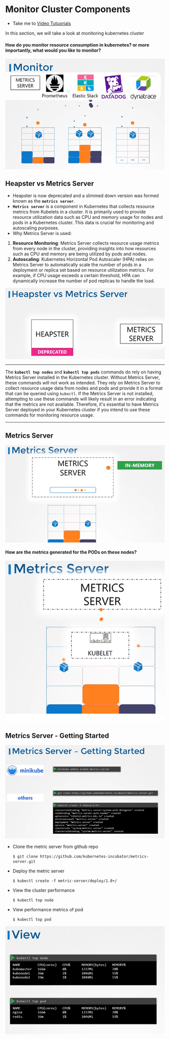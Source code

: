 # Monitor Cluster Components

- Take me to [Video Tutuorials](https://kodekloud.com/topic/monitor-cluster-components/)

In this section, we will take a look at monitoring kubernetes cluster

#### How do you monitor resource consumption in kubernetes? or more importantly, what would you like to monitor?

![mon](../../images/mon.PNG)

## Heapster vs Metrics Server

- Heapster is now deprecated and a slimmed down version was formed known as the **`metrics server`**.
- **`Metrics server`** is a component in Kubernetes that collects resource metrics from Kubelets in a cluster. It is primarily used to provide resource utilization data such as CPU and memory usage for nodes and pods in a Kubernetes cluster. This data is crucial for monitoring and autoscaling purposes.
- Why Metrics Server is used:

1. **Resource Monitoring**: Metrics Server collects resource usage metrics from every node in the cluster, providing insights into how resources such as CPU and memory are being utilized by pods and nodes.
2. **Autoscaling**: Kubernetes Horizontal Pod Autoscaler (HPA) relies on Metrics Server to automatically scale the number of pods in a deployment or replica set based on resource utilization metrics. For example, if CPU usage exceeds a certain threshold, HPA can dynamically increase the number of pod replicas to handle the load.

![hpms](../../images/hpms.PNG)

---

The **`kubectl top nodes`** and **`kubectl top pods`** commands do rely on having Metrics Server installed in the Kubernetes cluster. Without Metrics Server, these commands will not work as intended. They rely on Metrics Server to collect resource usage data from nodes and pods and provide it in a format that can be queried using `kubectl`.
If the Metrics Server is not installed, attempting to use these commands will likely result in an error indicating that the metrics are not available. Therefore, it's essential to have Metrics Server deployed in your Kubernetes cluster if you intend to use these commands for monitoring resource usage.

---

## Metrics Server

![ms1](../../images/ms1.PNG)

#### How are the metrics generated for the PODs on these nodes?

![ca](../../images/ca.PNG)

## Metrics Server - Getting Started

![msg](../../images/msg.PNG)

- Clone the metric server from github repo
  
  ```
  $ git clone https://github.com/kubernetes-incubator/metrics-server.git
  ```
- Deploy the metric server
  
  ```
  $ kubectl create -f metric-server/deploy/1.8+/
  ```
- View the cluster performance
  
  ```
  $ kubectl top node
  ```
- View performance metrics of pod
  
  ```
  $ kubectl top pod
  ```
  
![view](../../images/view.PNG)

